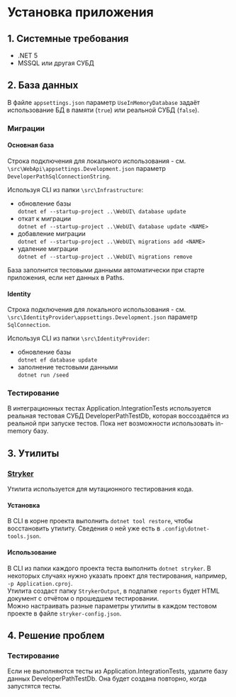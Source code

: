 ﻿# Установка приложения

## 1. Системные требования
  - .NET 5
  - MSSQL или другая СУБД

## 2. База данных
В файле `appsettings.json` параметр `UseInMemoryDatabase` задаёт использование БД в памяти (`true`) или реальной СУБД (`false`).

### Миграции
#### Основная база
Строка подключения для локального использования - см. `\src\WebApi\appsettings.Development.json` параметр `DeveloperPathSqlConnectionString`.

Используя CLI из папки `\src\Infrastructure`:
- обновление базы  
`dotnet ef --startup-project ..\WebUI\ database update`
- откат к миграции   
`dotnet ef --startup-project ..\WebUI\ database update <NAME>`
- добавление миграции  
`dotnet ef --startup-project ..\WebUI\ migrations add <NAME>`
- удаление миграции  
`dotnet ef --startup-project ..\WebUI\ migrations remove`

База заполнится тестовыми данными автоматически при старте приложения, если нет данных в Paths.

#### Identity
Строка подключения для локального использования - см. `\src\IdentityProvider\appsettings.Development.json` параметр `SqlConnection`.

Используя CLI из папки `\src\IdentityProvider`:
- обновление базы  
`dotnet ef database update`
- заполнение тестовыми данными  
`dotnet run /seed`

### Тестирование
В интеграционных тестах Application.IntegrationTests используется реальная тестовая СУБД DeveloperPathTestDb, которая воссоздаётся из реальной при запуске тестов. Пока нет возможности использовать in-memory базу.

## 3. Утилиты
### [Stryker](https://stryker-mutator.io/)
Утилита используется для мутационного тестирования кода.

#### Установка
В CLI в корне проекта выполнить `dotnet tool restore`, чтобы восстановить утилиту. Сведения о ней уже есть в `.config\dotnet-tools.json`.

#### Использование
В CLI из папки каждого проекта теста выполнить `dotnet stryker`.  В некоторых случаях нужно указать проект для тестирования, например, `-p Application.cproj`.  
Утилита создаст папку `StrykerOutput`, в подпапке `reports` будет HTML документ с отчётом о прошедшем тестировании.  
Можно настраивать разные параметры утилиты в каждом тестовом проекте в файле `stryker-config.json`.

## 4. Решение проблем

### Тестирование
Если не выполняются тесты из Application.IntegrationTests, удалите базу данных DeveloperPathTestDb. Она будет создана повторно, когда запустятся тесты.

